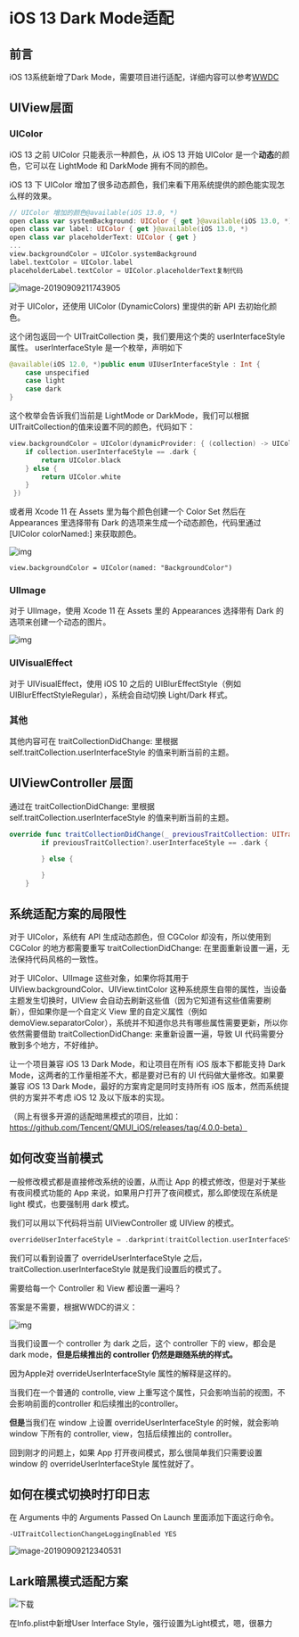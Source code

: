 # iOS 13 Dark Mode适配

## 前言

iOS 13系统新增了Dark Mode，需要项目进行适配，详细内容可以参考[WWDC](https://developer.apple.com/videos/play/wwdc2019/214/)

## UIView层面

### UIColor

iOS 13 之前 UIColor 只能表示一种颜色，从 iOS 13 开始 UIColor 是一个**动态**的颜色，它可以在 LightMode 和 DarkMode 拥有不同的颜色。

iOS 13 下 UIColor 增加了很多动态颜色，我们来看下用系统提供的颜色能实现怎么样的效果。

```swift
// UIColor 增加的颜色@available(iOS 13.0, *)
open class var systemBackground: UIColor { get }@available(iOS 13.0, *)
open class var label: UIColor { get }@available(iOS 13.0, *)
open class var placeholderText: UIColor { get }
...
view.backgroundColor = UIColor.systemBackground
label.textColor = UIColor.label
placeholderLabel.textColor = UIColor.placeholderText复制代码        
```

![image-20190909211743905](http://pwzyjov6e.bkt.clouddn.com/blog/2019-09-09-131744.png)

对于 UIColor，还使用 UIColor (DynamicColors) 里提供的新 API 去初始化颜色。

这个闭包返回一个 UITraitCollection 类，我们要用这个类的 userInterfaceStyle 属性。 userInterfaceStyle 是一个枚举，声明如下

```swift
@available(iOS 12.0, *)public enum UIUserInterfaceStyle : Int {
    case unspecified
    case light
    case dark
}
```

这个枚举会告诉我们当前是 LightMode or DarkMode，我们可以根据UITraitCollection的值来设置不同的颜色，代码如下：

```swift
view.backgroundColor = UIColor(dynamicProvider: { (collection) -> UIColor in
    if collection.userInterfaceStyle == .dark {
        return UIColor.black
    } else {
        return UIColor.white
    }
 })
```

或者用 Xcode 11 在 Assets 里为每个颜色创建一个 Color Set 然后在 Appearances 里选择带有 Dark 的选项来生成一个动态颜色，代码里通过 [UIColor colorNamed:] 来获取颜色。

![img](https://internal-api.feishu.cn/space/api/file/out/P2XFmoiPqGv9yesBtCkGXtcCw5IjWnrWYcX7c5aPzdRdQrCrGq/)

```
view.backgroundColor = UIColor(named: "BackgroundColor")
```

### UIImage

对于 UIImage，使用 Xcode 11 在 Assets 里的 Appearances 选择带有 Dark 的选项来创建一个动态的图片。

![img](https://internal-api.feishu.cn/space/api/file/out/29q1KVJOpOwMaMmnaUNoNWMUDXXqDDmvhIzVKTd4YuCqPHwW8f/)

### UIVisualEffect

对于 UIVisualEffect，使用 iOS 10 之后的 UIBlurEffectStyle（例如 UIBlurEffectStyleRegular），系统会自动切换 Light/Dark 样式。

### 其他

其他内容可在 traitCollectionDidChange: 里根据 self.traitCollection.userInterfaceStyle 的值来判断当前的主题。

## UIViewController 层面

通过在 traitCollectionDidChange: 里根据 self.traitCollection.userInterfaceStyle 的值来判断当前的主题。

```swift
override func traitCollectionDidChange(_ previousTraitCollection: UITraitCollection?) {
        if previousTraitCollection?.userInterfaceStyle == .dark {

        } else {
            
        }
    }
```

## 系统适配方案的局限性

对于 UIColor，系统有 API 生成动态颜色，但 CGColor 却没有，所以使用到 CGColor 的地方都需要重写 traitCollectionDidChange: 在里面重新设置一遍，无法保持代码风格的一致性。

对于 UIColor、UIImage 这些对象，如果你将其用于 UIView.backgroundColor、UIView.tintColor 这种系统原生自带的属性，当设备主题发生切换时，UIView 会自动去刷新这些值（因为它知道有这些值需要刷新），但如果你是一个自定义 View 里的自定义属性（例如 demoView.separatorColor），系统并不知道你总共有哪些属性需要更新，所以你依然需要借助 traitCollectionDidChange: 来重新设置一遍，导致 UI 代码需要分散到多个地方，不好维护。

让一个项目兼容 iOS 13 Dark Mode，和让项目在所有 iOS 版本下都能支持 Dark Mode，这两者的工作量相差不大，都是要对已有的 UI 代码做大量修改。如果要兼容 iOS 13 Dark Mode，最好的方案肯定是同时支持所有 iOS 版本，然而系统提供的方案并不考虑 iOS 12 及以下版本的实现。

（网上有很多开源的适配暗黑模式的项目，比如：https://github.com/Tencent/QMUI_iOS/releases/tag/4.0.0-beta）

## 如何改变当前模式

一般修改模式都是直接修改系统的设置，从而让 App 的模式修改，但是对于某些有夜间模式功能的 App 来说，如果用户打开了夜间模式，那么即使现在系统是 light 模式，也要强制用 dark 模式。

我们可以用以下代码将当前 UIViewController 或 UIView 的模式。

```swift
overrideUserInterfaceStyle = .darkprint(traitCollection.userInterfaceStyle)
```

我们可以看到设置了 overrideUserInterfaceStyle 之后，traitCollection.userInterfaceStyle 就是我们设置后的模式了。

需要给每一个 Controller 和 View 都设置一遍吗？

答案是不需要，根据WWDC的讲义：

![img](http://pwzyjov6e.bkt.clouddn.com/blog/2019-09-09-132229.png)

当我们设置一个 controller 为 dark 之后，这个 controller 下的 view，都会是 dark mode，**但是后续推出的 controller 仍然是跟随系统的样式。**

因为Apple对 overrideUserInterfaceStyle 属性的解释是这样的。

当我们在一个普通的 controlle, view 上重写这个属性，只会影响当前的视图，不会影响前面的controller 和后续推出的controller。

**但是**当我们在 window 上设置 overrideUserInterfaceStyle 的时候，就会影响 window 下所有的 controller, view，包括后续推出的 controller。

回到刚才的问题上，如果 App 打开夜间模式，那么很简单我们只需要设置 window 的 overrideUserInterfaceStyle 属性就好了。

## 如何在模式切换时打印日志

在 Arguments 中的 Arguments Passed On Launch 里面添加下面这行命令。

`-UITraitCollectionChangeLoggingEnabled YES`

![image-20190909212340531](http://pwzyjov6e.bkt.clouddn.com/blog/2019-09-09-132340.png)

## Lark暗黑模式适配方案

![下载](http://pwzyjov6e.bkt.clouddn.com/blog/2019-09-09-132540.png)

在Info.plist中新增User Interface Style，强行设置为Light模式，嗯，很暴力